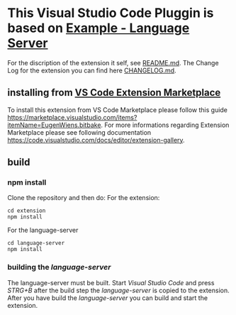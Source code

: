 # This Visual Studio Code Pluggin is based on [Example - Language Server](https://code.visualstudio.com/docs/extensions/example-language-server)

For the discription of the extension it self, see [README.md](./extension/README.md). The Change Log for the extension you can find here [CHANGELOG.md](./extension/CHANGELOG.md).

## installing from [VS Code Extension Marketplace](https://marketplace.visualstudio.com/VSCode)
To install this extension from VS Code Marketplace please follow this guide https://marketplace.visualstudio.com/items?itemName=EugenWiens.bitbake. 
For more informations regarding Extension Marketplace please see following documentation  https://code.visualstudio.com/docs/editor/extension-gallery. 

## build
### npm install
Clone the repository and then do:
For the extension:
``` 
cd extension
npm install
```

For the language-server
```
cd language-server
npm install
```

### building the *language-server*
The language-server must be built. Start *Visual Studio Code* and press *STRG+B* after the build step the *language-server* is copied to the extension. After you have build the *language-server* you can build and start the extension.

